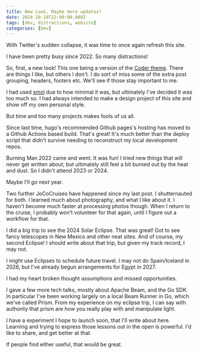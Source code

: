 ```yaml
---
title: New Look, Maybe more updates?
date: 2024-10-18T22:00:00.000Z
tags: [dev, distractions, website]
categories: [Dev]
---
```


With Twitter's sudden collapse, it was time to once again refresh this site.

I have been pretty busy since 2022. So many distractions!

<!--more-->

So, first, a new look! This one being a version of the [Coder theme](https://themes.gohugo.io/themes/hugo-coder/).
There are things I like, but others I don't. I do sort of miss some of the extra
post grouping, headers, footers etc. We'll see if those stay important to me.

I had used [smol](https://themes.gohugo.io/themes/smol/) due to how minimal it
was, but ultimately I've decided it was too much so. I had always intended to
make a design project of this site and show off my own personal style.

But time and too many projects makes fools of us all.

Since last time, hugo's recommended Github pages's hosting has moved to a Github
Actions based build. That's great! It's much better than the deploy script that
didn't survive needing to reconstruct my local development repos.

Burning Man 2022 came and went. It was fun! I tried new things that will never
get written about,  but ultimately still feel a bit burned out by the heat and
dust. So I didn't attend 2023 or 2024.

Maybe I'll go next year.

Two further JoCoCruises have happened since my last post. I shutternauted for
both. I learned much about photography, and what I like about it. I haven't
become much faster at processing photos though. When I return to the cruise, I
probably won't volunteer for that again, until I figure out a workflow for that.

I did a big trip to see the 2024 Solar Eclipse. That was great! Got to see fancy
telescopes in New Mexico and other neat sites. And of course, my second Eclipse!
I should write about that trip, but given my track record, I may not.

I might use Eclipses to schedule future travel. I may not do Spain/Iceland in
2026, but I've already begun arrangements for Egypt in 2027.

I had my heart broken thought assumptions and missed opportunities.

I gave a few more tech talks, mostly about Apache Beam, and the Go SDK.
In particular I've been working largely on a local Beam Runner in Go, 
which we've called Prism. From my experience on my eclipse trip, I can
say with authority that prism are how you really play with and manipulate
light.

I have a <i class="fa-brands fa-golang"></i> experiment I hope to launch soon, that I'll write about here.
Learning and trying to express those lessons out in the open is powerful.
I'd like to share, and get better at that.

If people find either useful, that would be great.
